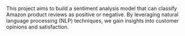 This project aims to build a sentiment analysis model that can classify Amazon product reviews as positive or negative. By leveraging natural language processing (NLP) techniques, we gain insights into customer opinions and satisfaction.
